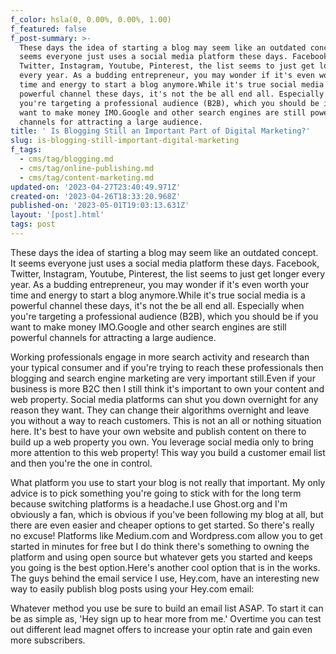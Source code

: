 ```yaml
---
f_color: hsla(0, 0.00%, 0.00%, 1.00)
f_featured: false
f_post-summary: >-
  These days the idea of starting a blog may seem like an outdated concept. It
  seems everyone just uses a social media platform these days. Facebook,
  Twitter, Instagram, Youtube, Pinterest, the list seems to just get longer
  every year. As a budding entrepreneur, you may wonder if it's even worth your
  time and energy to start a blog anymore.While it's true social media is a
  powerful channel these days, it's not the be all end all. Especially when
  you're targeting a professional audience (B2B), which you should be if you
  want to make money IMO.Google and other search engines are still powerful
  channels for attracting a large audience. 
title: ' Is Blogging Still an Important Part of Digital Marketing?'
slug: is-blogging-still-important-digital-marketing
f_tags:
  - cms/tag/blogging.md
  - cms/tag/online-publishing.md
  - cms/tag/content-marketing.md
updated-on: '2023-04-27T23:40:49.971Z'
created-on: '2023-04-26T18:33:20.968Z'
published-on: '2023-05-01T19:03:13.631Z'
layout: '[post].html'
tags: post
---
```


These days the idea of starting a blog may seem like an outdated concept. It seems everyone just uses a social media platform these days. Facebook, Twitter, Instagram, Youtube, Pinterest, the list seems to just get longer every year. As a budding entrepreneur, you may wonder if it's even worth your time and energy to start a blog anymore.While it's true social media is a powerful channel these days, it's not the be all end all. Especially when you're targeting a professional audience (B2B), which you should be if you want to make money IMO.Google and other search engines are still powerful channels for attracting a large audience.

Working professionals engage in more search activity and research than your typical consumer and if you're trying to reach these professionals then blogging and search engine marketing are very important still.Even if your business is more B2C then I still think it's important to own your content and web property. Social media platforms can shut you down overnight for any reason they want. They can change their algorithms overnight and leave you without a way to reach customers. This is not an all or nothing situation here. It's best to have your own website and publish content on there to build up a web property you own. You leverage social media only to bring more attention to this web property! This way you build a customer email list and then you're the one in control.

What platform you use to start your blog is not really that important. My only advice is to pick something you're going to stick with for the long term because switching platforms is a headache.I use Ghost.org and I'm obviously a fan, which is obvious if you've been following my blog at all, but there are even easier and cheaper options to get started. So there's really no excuse! Platforms like Medium.com and Wordpress.com allow you to get started in minutes for free but I do think there's something to owning the platform and using open source but whatever gets you started and keeps you going is the best option.Here's another cool option that is in the works. The guys behind the email service I use, Hey.com, have an interesting new way to easily publish blog posts using your Hey.com email:

Whatever method you use be sure to build an email list ASAP. To start it can be as simple as, 'Hey sign up to hear more from me.' Overtime you can test out different lead magnet offers to increase your optin rate and gain even more subscribers.
